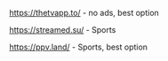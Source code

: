 https://thetvapp.to/ - no ads, best option

https://streamed.su/ - Sports

https://ppv.land/ - Sports, best option

